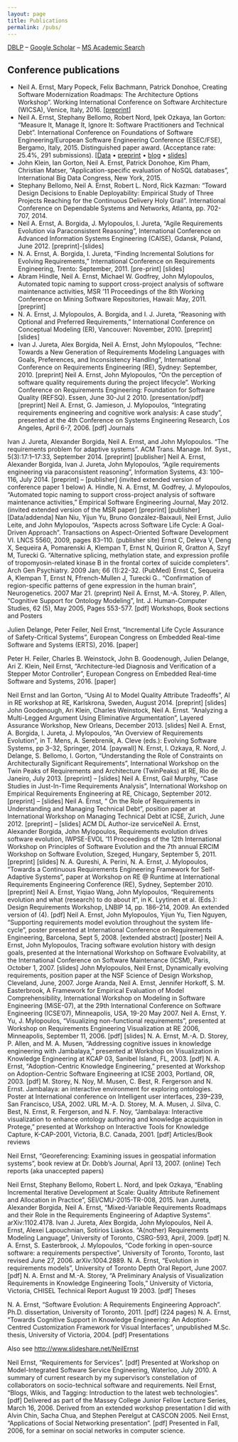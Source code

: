 ```yaml
---
layout: page
title: Publications
permalink: /pubs/
---
```


[DBLP](http://www.informatik.uni-trier.de/~ley/pers/hd/e/Ernst:Neil_A=) – [Google Scholar](http://scholar.google.com/citations?user=byBabzAAAAAJ&hl=en) – [MS Academic Search](https://academic.microsoft.com/#/detail/2099123081)

## Conference publications

* Neil A. Ernst, Mary Popeck, Felix Bachmann, Patrick Donohoe, Creating Software Modernization Roadmaps: The Architecture Options Workshop”. Working International Conference on Software Architecture (WICSA), Venice, Italy, 2016. [[preprint](/assets/papers/aows-wicsa.pdf)]
* Neil A. Ernst, Stephany Bellomo, Robert Nord, Ipek Ozkaya, Ian Gorton: “Measure It, Manage It, Ignore It: Software Practitioners and Technical Debt”. International Conference on Foundations of Software Engineering/European Software Engineering Conference (ESEC/FSE), Bergamo, Italy, 2015. Distinguished paper award. (Acceptance rate: 25.4\%, 291 submissions). [[Data](https://github.com/neilernst/td-survey) • [preprint](/assets/papers/fse15.pdf) • [blog](http://bit.ly/sei-td) • [slides](http://www.slideshare.net/NeilErnst/measure-it-manage-it-ignore-it-software-practitioners-and-technical-debt)]
* John Klein, Ian Gorton, Neil A. Ernst, Patrick Donohoe, Kim Pham, Christian Matser, “Application-specific evaluation of NoSQL databases”, International Big Data Congress, New York, 2015.
* Stephany Bellomo, Neil A. Ernst, Robert L. Nord, Rick Kazman: “Toward Design Decisions to Enable Deployability: Empirical Study of Three Projects Reaching for the Continuous Delivery Holy Grail”. International Conference on Dependable Systems and Networks, Atlanta, pp. 702-707, 2014.
* Neil A. Ernst, A. Borgida, J. Mylopoulos, I. Jureta, “Agile Requirements Evolution via Paraconsistent Reasoning”, International Conference on Advanced Information Systems Engineering (CAISE), Gdansk, Poland, June 2012. [preprint]-[slides]
* N. A. Ernst, A. Borgida, I. Jureta, “Finding Incremental Solutions for Evolving Requirements,” International Conference on Requirements Engineering, Trento: September, 2011. [pre-print] [slides]
* Abram Hindle, Neil A. Ernst, Michael W. Godfrey, John Mylopoulos, Automated topic naming to support cross-project analysis of software maintenance activities, MSR ’11 Proceedings of the 8th Working Conference on Mining Software Repositories, Hawaii: May, 2011. [preprint]
* N. A. Ernst, J. Mylopoulos, A. Borgida, and I. J. Jureta, “Reasoning with Optional and Preferred Requirements,” International Conference on Conceptual Modeling (ER), Vancouver: November, 2010. [preprint] [slides]
* Ivan J. Jureta, Alex Borgida, Neil A. Ernst, John Mylopoulos, “Techne: Towards a New Generation of Requirements Modeling Languages with Goals, Preferences, and Inconsistency Handling”,  International Conference on Requirements Engineering (RE), Sydney: September, 2010. [preprint]
Neil A. Ernst, John Mylopoulos, “On the perception of software quality requirements during the project lifecycle”. Working Conference on Requirements Engineering: Foundation for Software Quality (REFSQ). Essen, June 30-Jul 2 2010. [presentation/pdf] [preprint]
Neil A. Ernst, G. Jamieson, J. Mylopoulos, “Integrating requirements engineering and cognitive work analysis: A case study”, presented at the 4th Conference on Systems Engineering Research, Los Angeles, April 6-7, 2006. [pdf]
Journals

Ivan J. Jureta, Alexander Borgida, Neil A. Ernst, and John Mylopoulos. “The requirements problem for adaptive systems”. ACM Trans. Manage. Inf. Syst., 5(3):17:1–17:33, September 2014. [preprint] [publisher]
Neil A. Ernst, Alexander Borgida, Ivan J. Jureta, John Mylopoulos, “Agile requirements engineering via paraconsistent reasoning”, Information Systems, 43: 100–116, July 2014. [preprint] – [publisher] (invited extended version of conference paper 1 below)
A. Hindle, N. A. Ernst, M. Godfrey, J. Mylopoulos, “Automated topic naming to support cross-project analysis of software maintenance activities,” Empirical Software Engineering Journal, May 2012. (invited extended version of the MSR paper) [preprint] [publisher] [Data/addenda]
Nan Niu, Yijun Yu, Bruno González-Baixauli, Neil Ernst, Julio Leite, and John Mylopoulos, “Aspects across Software Life Cycle: A Goal-Driven Approach”. Transactions on Aspect-Oriented Software Development VI. LNCS 5560, 2009, pages 83–110. (publisher site)
Ernst C, Deleva V, Deng X, Sequeira A, Pomarenski A, Klempan T, Ernst N, Quirion R, Gratton A, Szyf M, Turecki G. “Alternative splicing, methylation state, and expression profile of tropomyosin-related kinase B in the frontal cortex of suicide completers”. Arch Gen Psychiatry. 2009 Jan; 66 (1):22-32. (PubMed)
Ernst C, Sequeira A, Klempan T, Ernst N, Ffrench-Mullen J, Turecki G.. “Confirmation of region-specific patterns of gene expression in the human brain”, Neurogenetics. 2007 Mar 21. (preprint)
Neil A. Ernst, M.-A. Storey, P. Allen, “Cognitive Support for Ontology Modeling”, Int. J. Human-Computer Studies, 62 (5), May 2005, Pages 553-577. [pdf]
Workshops, Book sections and Posters

Julien Delange, Peter Feiler, Neil Ernst, “Incremental Life Cycle Assurance of Safety-Critical Systems”, European Congress on Embedded Real-time Software and Systems (ERTS), 2016. [paper]

Peter H. Feiler, Charles B. Weinstock, John B. Goodenough, Julien Delange, Ari Z. Klein, Neil Ernst, “Architecture-led Diagnosis and Verification of a Stepper Motor Controller”,  European Congress on Embedded Real-time Software and Systems, 2016. [paper]

Neil Ernst and Ian Gorton, “Using AI to Model Quality Attribute Tradeoffs”, AI in RE workshop at RE, Karlskrona, Sweden, August 2014. [preprint] [slides]
 John Goodenough,  Ari Klein, Charles Weinstock, Neil A. Ernst. “Analyzing a Multi-Legged Argument Using Eliminative Argumentation”, Layered Assurance Workshop, New Orleans, December 2013. [slides]
Neil A. Ernst, A. Borgida, I. Jureta, J. Mylopoulos, “An Overview of Requirements Evolution”, in T. Mens, A. Serebrenik, A. Cleve (eds.): Evolving Software Systems, pp 3–32, Springer, 2014. [paywall]
N. Ernst, I. Ozkaya, R. Nord, J. Delange, S. Bellomo, I. Gorton, “Understanding the Role of Constraints on Architecturally Significant Requirements”, International Workshop on the Twin Peaks of Requirements and Architecture (TwinPeaks) at RE, Rio de Janeiro, July 2013. [preprint] – [slides]
Neil A. Ernst, Gail Murphy, “Case Studies in Just-In-Time Requirements Analysis”, International Workshop on Empirical Requirements Engineering at RE, Chicago, September 2012. [preprint] – [slides]
Neil A. Ernst, ” On the Role of Requirements in Understanding and Managing Technical Debt”, position paper at International Workshop on Managing Technical Debt at ICSE, Zurich, June 2012. [preprint] – [slides]
ACM DL Author-ize serviceNeil A. Ernst, Alexander Borgida, John Mylopoulos, Requirements evolution drives software evolution, IWPSE-EVOL ’11 Proceedings of the 12th International Workshop on Principles of Software Evolution and the 7th annual ERCIM Workshop on Software Evolution, Szeged, Hungary, September 5, 2011. [preprint] [slides] 
N. A. Qureshi, A. Perini, N. A. Ernst, J. Mylopoulos, “Towards a Continuous Requirements Engineering Framework for Self-Adaptive Systems”, paper at Workshop on RE @ Runtime at International Requirements Engineering Conference (RE), Sydney, September 2010. [preprint]
Neil A. Ernst, Yiqiao Wang, John Mylopoulos, “Requirements evolution and what (research) to do about it“, in K. Lyytinen et al. (Eds.): Design Requirements Workshop, LNBIP 14, pp. 186–214, 2009. An extended version of (4). [pdf]
Neil A. Ernst, John Mylopoulos, Yijun Yu, Tien Nguyen, “Supporting requirements model evolution throughout the system life-cycle”, poster presented at International Conference on Requirements Engineering, Barcelona, Sept 5, 2008. [extended abstract] [poster]
Neil A. Ernst, John Mylopoulos, Tracing software evolution history with design goals, presented at the International Workshop on Software Evolvability, at the International Conference on Software Maintenance (ICSM), Paris, October 1, 2007. [slides]
John Mylopoulos, Neil Ernst, Dynamically evolving requirements, position paper at the NSF Science of Design Workshop, Cleveland, June, 2007.
Jorge Aranda, Neil A. Ernst, Jennifer Horkoff, S. M. Easterbrook, A Framework for Empirical Evaluation of Model Comprehensibility, International Workshop on Modeling in Software Engineering (MiSE-07), at the 29th International Conference on Software Engineering (ICSE’07), Minneapolis, USA, 19-20 May 2007.
Neil A. Ernst, Y. Yu, J. Mylopoulos, “Visualizing non-functional requirements”, presented at Workshop on Requirements Engineering Visualization at RE 2006, Minneapolis, September 11, 2006. [pdf] [slides]
N. A. Ernst, M.-A. D. Storey, P. Allen, and M. A. Musen, “Addressing cognitive issues in knowledge engineering with Jambalaya,” presented at Workshop on Visualization in Knowledge Engineering at KCAP 03, Sanibel Island, FL, 2003. [pdf]
N. A. Ernst, “Adoption-Centric Knowledge Engineering,” presented at Workshop on Adoption-Centric Software Engineering at ICSE 2003, Portland, OR, 2003. [pdf]
M. Storey, N. Noy, M. Musen, C. Best, R. Fergerson and N. Ernst. Jambalaya: an interactive environment for exploring ontologies. Poster at International conference on Intelligent user interfaces, 239–239, San Francisco, USA, 2002. URL
M.-A. D. Storey, M. A. Musen, J. Silva, C. Best, N. Ernst, R. Fergerson, and N. F. Noy, “Jambalaya: Interactive visualization to enhance ontology authoring and knowledge acquisition in Protege,” presented at Workshop on Interactive Tools for Knowledge Capture, K-CAP-2001, Victoria, B.C. Canada, 2001. [pdf]
Articles/Book reviews

Neil Ernst, “Georeferencing: Examining issues in geospatial information systems”, book review at Dr. Dobb’s Journal, April 13, 2007. (online)
Tech reports (aka unaccepted papers)

Neil Ernst, Stephany Bellomo, Robert L. Nord, and Ipek Ozkaya, “Enabling Incremental Iterative Development at Scale: Quality Attribute Refinement and Allocation in Practice”, SEI/CMU-2015-TR-008, 2015.
Ivan Jureta, Alexander Borgida, Neil A. Ernst, “Mixed-Variable Requirements Roadmaps and their Role in the Requirements Engineering of Adaptive Systems”. arXiv:1102.4178.
Ivan J. Jureta, Alex Borgida, John Mylopoulos, Neil A. Ernst, Alexei Lapouchnian, Sotirios Liaskos. “A(nother) Requirements Modeling Language”, University of Toronto, CSRG-593, April, 2009. [pdf]
N. A. Ernst, S. Easterbrook, J. Mylopoulos, “Code forking in open-source software: a requirements perspective”, University of Toronto, Toronto, last revised June 27, 2006. arXiv:1004.2889.
N. A. Ernst, “Evolution in requirements models”, University of Toronto Depth Oral Report, June 2007. [pdf]
N. A. Ernst and M.-A. Storey, “A Preliminary Analysis of Visualization Requirements in Knowledge Engineering Tools,” University of Victoria, Victoria, CHISEL Technical Report August 19 2003. [pdf]
Theses

N. A. Ernst, “Software Evolution: A Requirements Engineering Approach”. Ph.D. dissertation, University of Toronto, 2011. [pdf] (224 pages)
N. A. Ernst, “Towards Cognitive Support in Knowledge Engineering: An Adoption-Centred Customization Framework for Visual Interfaces”, unpublished M.Sc. thesis, University of Victoria, 2004. [pdf]
Presentations

Also see http://www.slideshare.net/NeilErnst

Neil Ernst, “Requirements for Services”. [pdf] Presented at Workshop on Model-Integrated Software Service Engineering, Waterloo, July 2010. A summary of current research by my supervisor’s constellation of collaborators on socio-technical software and requirements.
Neil Ernst, “Blogs, Wikis, and Tagging: Introduction to the latest web technologies”. [pdf] Delivered as part of the Massey College Junior Fellow Lecture Series, March 16, 2006. Derived from an extended workshop presentation I did with Alvin Chin, Sacha Chua, and Stephen Perelgut at CASCON 2005.
Neil Ernst, “Applications of Social Networking presentation”. [pdf] Presented in Fall, 2006, for a seminar on social networks in computer science.
